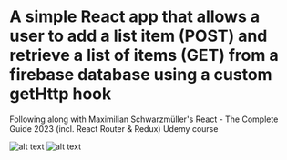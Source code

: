 # A simple React app that allows a user to add a list item (POST) and retrieve a list of items (GET) from a firebase database using a custom getHttp hook

Following along with Maximilian Schwarzmüller's React - The Complete Guide 2023 (incl. React Router & Redux) Udemy course

![alt text](https://github.com/dmackeyward/react-custom-http-hook/blob/master/screenshots/1.jpg?raw=true)
![alt text](https://github.com/dmackeyward/react-custom-http-hook/blob/master/screenshots/2.jpg?raw=true)

